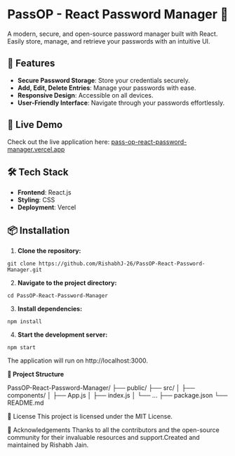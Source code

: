 # PassOP - React Password Manager 🔐

A modern, secure, and open-source password manager built with React.  
Easily store, manage, and retrieve your passwords with an intuitive UI.

## 🔐 Features

- **Secure Password Storage**: Store your credentials securely.
- **Add, Edit, Delete Entries**: Manage your passwords with ease.
- **Responsive Design**: Accessible on all devices.
- **User-Friendly Interface**: Navigate through your passwords effortlessly.

## 🚀 Live Demo

Check out the live application here: [pass-op-react-password-manager.vercel.app](https://pass-op-react-password-manager.vercel.app)

## 🛠️ Tech Stack

- **Frontend**: React.js
- **Styling**: CSS
- **Deployment**: Vercel

## 📦 Installation

1. **Clone the repository:**
```
git clone https://github.com/RishabhJ-26/PassOP-React-Password-Manager.git
```
   
2. **Navigate to the project directory:**

```
cd PassOP-React-Password-Manager
```

3. **Install dependencies:**
```
npm install
```

4. **Start the development server:**
```
npm start
```
The application will run on http://localhost:3000.


**📁 Project Structure**

PassOP-React-Password-Manager/
├── public/
├── src/
│   ├── components/
│   ├── App.js
│   ├── index.js
│   └── ...
├── package.json
└── README.md



🧾 License
This project is licensed under the MIT License.



🙌 Acknowledgements
Thanks to all the contributors and the open-source community for their invaluable resources and support.Created and maintained by Rishabh Jain.









